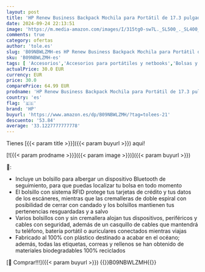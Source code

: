 ```yaml
---
layout: post
title: 'HP Renew Business Backpack Mochila para Portátil de 17.3 pulgadas  Poliéster Reciclado  Resistente al Agua  Cremallera  Negro'
date: 2024-09-24 22:13:51
image: 'https://m.media-amazon.com/images/I/315tg0-sw7L._SL500_._SL400_.jpg'
comments: true
category: ofertas
author: 'tole.es'
slug: 'B09NBWLZMH-es HP Renew Business Backpack Mochila para Portátil de 17.3...'
sku: 'B09NBWLZMH-es'
tags: [ 'Accesorios','Accesorios para portátiles y netbooks','Bolsas y fundas para portátiles y netbooks','Informática','Mochilas para portátiles y netbooks','backpack','hp','mochila','🇪🇸', ]
actualPrice: 30.0 EUR
currency: EUR
price: 30.0
comparePrice: 64.99 EUR
prodname: 'HP Renew Business Backpack Mochila para Portátil de 17.3 pulgadas  Poliéster Reciclado  Resistente al Agua  Cremallera  Negro'
country: 'es'
flag: '🇪🇸'
brand: 'HP'
buyurl: 'https://www.amazon.es/dp/B09NBWLZMH/?tag=tolees-21'
descuento: '53.84'
average: '33.1227777777778'
---
```


Tienes [{{< param title >}}]({{< param buyurl >}}) aqui!

[![{{< param prodname >}}]({{< param image >}})]({{< param buyurl >}})

🔎:

- Incluye un bolsillo para albergar un dispositivo Bluetooth de seguimiento, para que puedas localizar tu bolsa en todo momento
- El bolsillo con sistema RFID protege tus tarjetas de crédito y tus datos de los escáneres, mientras que las cremalleras de doble espiral con posibilidad de cerrar con candado y los bolsillos mantienen tus pertenencias resguardadas y a salvo
- Varios bolsillos con y sin cremallera alojan tus dispositivos, periféricos y cables con seguridad, además de un casquillo de cables que mantendrá tu teléfono, batería portátil o auriculares conectados mientras viajas
- Fabricado al 100% con plástico destinado a acabar en el océano; además, todas las etiquetas, correas y rellenos se han obtenido de materiales biodegradables 100% reciclados

[🛒 Comprar!!!]({{< param buyurl >}})
{{<world>}}B09NBWLZMH{{</world>}}
